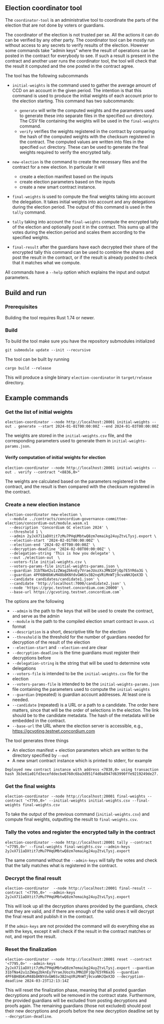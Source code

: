 ## Election coordinator tool

The `coordinator-tool` is an administrative tool to coordinate the parts of the
election that are not done by voters or guardians.

The coordinator of the election is not trusted per se. All the actions it can do
can be verified by any other party. The coordinator tool can be mostly run
without access to any secrets to verify results of the election. However some
commands take "admin keys" where the result of operations can be posted in the
contract for everybody to see. If such a result is present in the contract and
another user runs the coordinator tool, the tool will check that the result it
computed and the one posted in the contract agree.

The tool has the following subcommands

- `initial-weights` is the command used to gather the average amount of CCD on
  an account in the given period. The intention is that this command is used to
  produce the initial weights of each account prior to the election starting.
  This command has two subcommands:
  - `generate` will write the computed weights and the parameters used to generate
    these into separate files in the specified `out` directory.
    The  CSV file containing the weights will be used in the `final-weights` command.
  - `verify` verifies the weights registered in the contract by comparing the hash
    of the computed weights with the checksum registered in the contract. The computed
    values are written into files in the specified `out` directory. These can be used
    to generate the final weights required to verify the encrypted tally.

- `new-election` is the command to create the necessary files and the contract
  for a new election. In particular it will
  - create a election manifest based on the inputs
  - create election parameters based on the inputs
  - create a new smart contract instance.

- `final-weights` is used to compute the final weights taking into account the
  delegation. It takes initial weights into account and any delegations during
  the election period. The output of this command is used in the `tally`
  command.

- `tally` taking into account the `final-weights` compute the encrypted tally of
  the election and optionally post it in the contract. This sums up all the
  votes during the election period and scales them according to the specified
  weights.

- `final-result` after the guardians have each decrypted their share of the
  encrypted tally this command can be used to combine the shares and post the
  result in the contract, or if the result is already posted to check that it
  matches what we compute.

All commands have a `--help` option which explains the input and output
parameters.


## Build and run

### Prerequisites

Building the tool requires Rust 1.74 or newer.

### Build

To build the tool make sure you have the repository submodules initialized

```console
git submodule update --init --recursive
```

The tool can be built by running

```console
cargo build --release
```

This will produce a single binary `election-coordinator` in `target/release` directory.


## Example commands

### Get the list of initial weights

```console
election-coordinator --node http://localhost:20001 initial-weights --out . generate --start 2024-01-01T00:00:00Z --end 2024-01-03T00:00:00Z
```

The weights are stored in the `initial-weights.csv` file, and the corresponding parameters
used to generate them in `initial-weights-params.json`.

#### Verify computation of initial weights for election

```console
election-coordinator --node http://localhost:20001 initial-weights --out . verify --contract "<8836,0>"
```

The weights are calculated based on the parameters registered in the contract, and the result is then compared with the
checksum registered in the contract.

### Create a new election instance

```
election-coordinator new-election \
  --module ../contracts/concordium-governance-committee-election/concordium-out/module.wasm.v1 
  --description 'Concordium GC election 2024' \
  --threshold 1 \
  --admin 2yJxX711aDXtit7zMu7PHqUMbtwQ8zm7emaikg24uyZtvLTysj.export \
  --election-start '2024-02-01T00:00:00Z' \
  --election-end '2024-02-07T00:00:00Z' \
  --decryption-deadline '2024-02-08T00:00:00Z' \
  --delegation-string 'This is how you delegate' \
  --out ./election-out  \
  --voters-file initial-weights.csv \
  --voters-params-file initial-weights-params.json \
  --guardian 31bTNa42u1zZWag2bknEy7VraeJUozXsJMN1DFjQp7E5YR6a3G \
  --guardian 4PF6BH8bKvM48b8KNYdvGW6Sv3B2nqVRiMnWTj9cvaNHJQeX3D \
  --candidate candidates/candidate1.json' \
  --candidate 'http://localhost:7000/candidate2.json' \
  --node 'https://grpc.testnet.concordium.com:20000' \
  --base-url https://gcvoting.testnet.concordium.com`
```

The options are the following

- `--admin` is the path to the keys that will be used to create the contract, and serve as the admin
- `--module` is the path to the compiled election smart contract in `wasm.v1` format
- `--description` is a short, descriptive title for the election
- `--threshold` is the threshold for the number of guardians needed for decryption of the result of the election
- `--election-start` and `--election-end` are clear
- `--decryption-deadline` is the time guardians must register their decryptions before
- `--delegation-string` is the string that will be used to determine vote delegations
- `--voters-file` is intended to be the `initial-weights.csv` file for the election
- `--voters-params-file` is intended to be the `initial-weights-params.json` file containing the parameters used to compute the `initial-weights`
- `--guardian` (repeated) is guardian account addresses. At least one is needed.
- `--candidate` (repeated) is a URL or a path to a candidate. The order here matters, since that will be the order
  of selections in the election. The link should be to the candidate metadata. The hash of the metadata will be
  embedded in the contract.
- `--base-url` the URL where the election server is accessible, e.g., https://gcvoting.testnet.concordium.com

The tool generates three things
- An election manifest + election parameters which are written to the directory specified by `--out`
- A new smart contract instance which is printed to stderr, for example

```
Deployed new contract instance with address <7838,0> using transaction hash 3b3e61a01fd3ecefddecbe6760c6ba3d951f4d0a8947d63990ffe9219249de27.
```

### Get the final weights


```console
election-coordinator --node http://localhost:20001 final-weights --contract '<7795,0>' --initial-weights initial-weights.csv --final-weights final-weights.csv
```

To take the output of the previous command (`initial-weights.csv`) and compute final weights, outputting the result to `final-weights.csv`.


### Tally the votes and register the encrypted tally in the contract

```
election-coordinator --node http://localhost:20001 tally --contract '<7795,0>' --final-weights final-weights.csv --admin-keys 2yJxX711aDXtit7zMu7PHqUMbtwQ8zm7emaikg24uyZtvLTysj.export
```

The same command without the `--admin-keys` will tally the votes and check that the tally matches what is registered in the contract.

### Decrypt the final result

```console
election-coordinator  --node http://localhost:20001 final-result --contract '<7795,0>' --admin-keys 2yJxX711aDXtit7zMu7PHqUMbtwQ8zm7emaikg24uyZtvLTysj.export
```

This will look up all the decryption shares provided by the guardians, check that they are valid, and if there are enough of the valid ones it will decrypt the final result and publish it in the contract.

If the `admin-keys` are not provided the command will do everything else as with the keys, except it will check if the result in the contract matches or not, and report the result.

### Reset the finalization

```console
election-coordinator --node http://localhost:20001 reset --contract '<7795,0>' --admin-keys 2yJxX711aDXtit7zMu7PHqUMbtwQ8zm7emaikg24uyZtvLTysj.export --guardian 31bTNa42u1zZWag2bknEy7VraeJUozXsJMN1DFjQp7E5YR6a3G --guardian 4PF6BH8bKvM48b8KNYdvGW6Sv3B2nqVRiMnWTj9cvaNHJQeX3D --decryption-deadline 2024-03-23T12:13:14Z
```

This will reset the finalization phase, meaning that all posted guardian decryptions and proofs will be removed in the contract state. Furthermore, the provided guardians will be excluded from posting
decryptions and proofs again. The remaining guardians (those not excluded) should post their new decryptions and proofs before the new decryption deadline set by `--decryption-deadline`.
